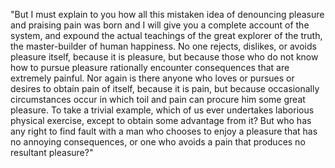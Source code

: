"But I must explain to you how all this mistaken idea of denouncing pleasure and praising 
pain was born and I will give you a complete account of the system, and expound the actual
teachings of the great explorer of the truth, the master-builder of human happiness. 
No one rejects, dislikes, or avoids pleasure itself, because it is pleasure, 
but because those who do not know how to pursue pleasure rationally encounter consequences 
that are extremely painful. Nor again is there anyone who loves or pursues or desires to 
obtain pain of itself, because it is pain, but because occasionally circumstances occur in 
which toil and pain can procure him some great pleasure. To take a trivial example, which of 
us ever undertakes laborious physical exercise, except to obtain some advantage from it? But 
who has any right to find fault with a man who chooses to enjoy a pleasure that has no annoying consequences, or one who avoids a pain that produces no resultant pleasure?"